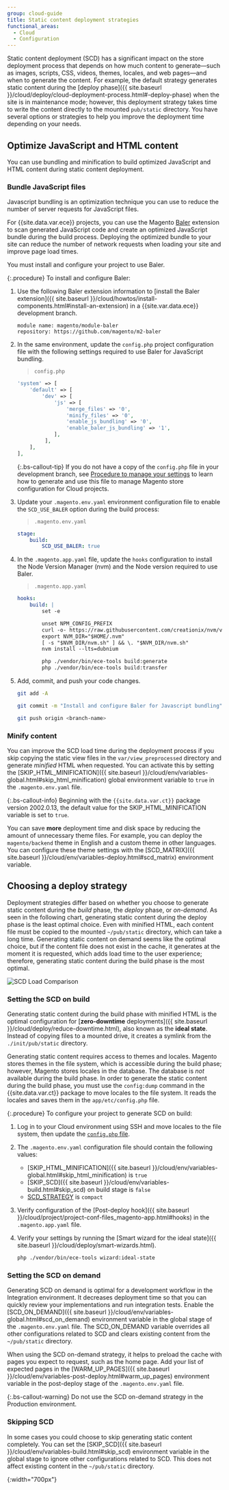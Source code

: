 ```yaml
---
group: cloud-guide
title: Static content deployment strategies
functional_areas:
  - Cloud
  - Configuration
---
```


Static content deployment (SCD) has a significant impact on the store deployment process that depends on how much content to generate—such as images, scripts, CSS, videos, themes, locales, and web pages—and when to generate the content. For example, the default strategy generates static content during the [deploy phase]({{ site.baseurl }}/cloud/deploy/cloud-deployment-process.html#-deploy-phase) when the site is in maintenance mode; however, this deployment strategy takes time to write the content directly to the mounted `pub/static` directory. You have several options or strategies to help you improve the deployment time depending on your needs.

## Optimize JavaScript and HTML content

You can use bundling and minification to build optimized JavaScript and HTML content during static content deployment.

### Bundle JavaScript files

Javascript bundling is an optimization technique you can use to reduce the number of server requests for JavaScript files.

For {{site.data.var.ece}} projects, you can use the Magento [Baler](https://github.com/magento/baler) extension to scan generated JavaScript code and create an optimized JavaScript bundle during the build process. Deploying the optimized bundle to your site can reduce the number of network requests when loading your site and improve page load times.

You must install and configure your project to use Baler.

{:.procedure}
To install and configure Baler:

1. Use the following Baler extension information to [install the Baler extension]({{ site.baseurl }}/cloud/howtos/install-components.html#install-an-extension) in a {{site.var.data.ece}} development branch.

   ```text
   module name: magento/module-baler
   repository: https://github.com/magento/m2-baler
   ```

1. In the same environment, update the `config.php` project configuration file with the following settings required to use Baler for JavaScript bundling.

   > `config.php`

   ```php
   'system' => [
       'default' => [
           'dev' => [
               'js' => [
                   'merge_files' => '0',
                   'minify_files' => '0',
                   'enable_js_bundling' => '0',
                   'enable_baler_js_bundling' => '1',
               ],
            ],
       ],
   ],
   ```

   {:.bs-callout-tip}
   If you do not have a copy of the `config.php` file in your development branch, see [Procedure to manage your settings]({{site.baseurl}}/cloud/live/sens-data-over.html#procedure-to-manage-your-settings) to learn how to generate and use this file to manage Magento store configuration for Cloud projects.

1. Update your `.magento.env.yaml` environment configuration file to enable the `SCD_USE_BALER` option during the build process:

   >  `.magento.env.yaml`

   ```yaml
   stage:
       build:
           SCD_USE_BALER: true
   ```

1. In the `.magento.app.yaml` file, update the `hooks` configuration to install the Node Version Manager (nvm) and the Node version required to use Baler.

   > `.magento.app.yaml`

   ```yaml
   hooks:
       build: |
           set -e

           unset NPM_CONFIG_PREFIX
           curl -o- https://raw.githubusercontent.com/creationix/nvm/v0.35.2/install.sh | dash
           export NVM_DIR="$HOME/.nvm"
           [ -s "$NVM_DIR/nvm.sh" ] && \. "$NVM_DIR/nvm.sh"
           nvm install --lts=dubnium

           php ./vendor/bin/ece-tools build:generate
           php ./vendor/bin/ece-tools build:transfer
   ```

1. Add, commit, and push your code changes.

   ```bash
   git add -A
   ```

   ```bash
   git commit -m "Install and configure Baler for Javascript bundling"
   ```

   ```bash
   git push origin <branch-name>
   ```

### Minify content

You can improve the SCD load time during the deployment process if you skip copying the static view files in the `var/view_preprocessed` directory and generate _minified_ HTML when requested. You can activate this by setting the [SKIP_HTML_MINIFICATION]({{ site.baseurl }}/cloud/env/variables-global.html#skip_html_minification) global environment variable to `true` in the `.magento.env.yaml` file.

 {:.bs-callout-info}
Beginning with the `{{site.data.var.ct}}` package version 2002.0.13, the default value for the SKIP_HTML_MINIFICATION variable is set to `true`.

You can save **more** deployment time and disk space by reducing the amount of unnecessary theme files. For example, you can deploy the `magento/backend` theme in English and a custom theme in other languages. You can configure these theme settings with the [SCD_MATRIX]({{ site.baseurl }}/cloud/env/variables-deploy.html#scd_matrix) environment variable.

## Choosing a deploy strategy

Deployment strategies differ based on whether you choose to generate static content during the _build_ phase, the _deploy_ phase, or _on-demand_. As seen in the following chart, generating static content during the deploy phase is the least optimal choice. Even with minified HTML, each content file must be copied to the mounted `~/pub/static` directory, which can take a long time. Generating static content on demand seems like the optimal choice, but if the content file does not exist in the cache, it generates at the moment it is requested, which adds load time to the user experience; therefore, generating static content during the build phase is the most optimal.

![SCD Load Comparison]

### Setting the SCD on build

Generating static content during the build phase with minified HTML is the optimal configuration for [**zero-downtime** deployments]({{ site.baseurl }}/cloud/deploy/reduce-downtime.html), also known as the **ideal state**. Instead of copying files to a mounted drive, it creates a symlink from the `./init/pub/static` directory.

Generating static content requires access to themes and locales. Magento stores themes in the file system, which is accessible during the build phase; however, Magento stores locales in the database. The database is _not_ available during the build phase. In order to generate the static content during the build phase, you must use the `config:dump` command in the {{site.data.var.ct}} package to move locales to the file system. It reads the locales and saves them in the `app/etc/config.php` file.

{:.procedure}
To configure your project to generate SCD on build:

1. Log in to your Cloud environment using SSH and move locales to the file system, then update the [`config.php` file]({{site.baseurl}}/cloud/project/project-upgrade.html#create-a-new-configphp-file).

1. The `.magento.env.yaml` configuration file should contain the following values:

   -  [SKIP_HTML_MINIFICATION]({{ site.baseurl }}/cloud/env/variables-global.html#skip_html_minification) is `true`
   -  [SKIP_SCD]({{ site.baseurl }}/cloud/env/variables-build.html#skip_scd) on build stage is `false`
   -  [SCD_STRATEGY]({{site.baseurl}}/cloud/env/variables-build.html#scd_strategy) is `compact`

1. Verify configuration of the [Post-deploy hook]({{ site.baseurl }}/cloud/project/project-conf-files_magento-app.html#hooks) in the `.magento.app.yaml` file.

1. Verify your settings by running the [Smart wizard for the ideal state]({{ site.baseurl }}/cloud/deploy/smart-wizards.html).

   ```bash
   php ./vendor/bin/ece-tools wizard:ideal-state
   ```

### Setting the SCD on demand

Generating SCD on demand is optimal for a development workflow in the Integration environment. It decreases deployment time so that you can quickly review your implementations and run integration tests. Enable the [SCD_ON_DEMAND]({{ site.baseurl }}/cloud/env/variables-global.html#scd_on_demand) environment variable in the global stage of the `.magento.env.yaml` file. The SCD_ON_DEMAND variable overrides all other configurations related to SCD and clears existing content from the `~/pub/static` directory.

When using the SCD on-demand strategy, it helps to preload the cache with pages you expect to request, such as the home page. Add your list of expected pages in the [WARM_UP_PAGES]({{ site.baseurl }}/cloud/env/variables-post-deploy.html#warm_up_pages) environment variable in the post-deploy stage of the `.magento.env.yaml` file.

{:.bs-callout-warning}
Do not use the SCD on-demand strategy in the Production environment.

### Skipping SCD

In some cases you could choose to skip generating static content completely. You can set the [SKIP_SCD]({{ site.baseurl }}/cloud/env/variables-build.html#skip_scd) environment variable in the global stage to ignore other configurations related to SCD. This does not affect existing content in the `~/pub/static` directory.

[SCD Load Comparison]: {{site.baseurl}}/common/images/cloud/scd-load-times.png
{:width="700px"}
